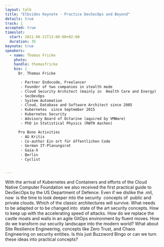 ```yaml
---
layout: talk
title: "Elbsides Keynote - Practice DevSecOps and Beyond"
details: true
track: 1
accepted: true
timeslot:
  start: 2021-06-21T13:00:00+02:00
  duration: 35
keynote: true
speakers: 
  - name: Thomas Fricke
    photo: 
    handle: thomasfricke
    bio: |
      Dr. Thomas Fricke

       - Partner Endocode, Freelancer
       - Founder of two companies in stealth mode
       - Cloud Security Architect (mainly in  Health Care and Energy)
       - SecDevOps 
       - System Automation
       - Cloud, Database and Software Architect since 2005
       - Kubernetes  since September 2015
       - Kubernetes Security
       - Advisory Board of Octarine (aquired by VMWare)
       - PhD in Statistical Physics (RWTH Aachen)

      Pro Bono Activities
       - AG Kritis
       - Co-author Ein ort für öffentlichen Code
       - German IT-Planungsrat
       - Gaia-X
       - Berlin
       - Cyclist


---
```


With the arrival of Kubernetes and Containers and efforts of the Cloud Native Computer Foundation we also received the first practical guide to DevSecOps by the US Department of Defence.
Even if we dislike the .mil, now  is the time to look deeper into the security  concepts of  public and private clouds. Which of the classic architectures will survive.
What needs to be adapted or to be changed into  state of the art security concepts.
How to keep up with the accelerating speed of attacks.
How do we replace the castle moats and walls in an agile GitOps environment by fluent moves.
How do we transform our security landscape into the modern world? What about Site Resilience Engineering, concepts like Zero Trust, and Chaos Engineering on security entities.
Is this just Buzzword Bingo or can we turn these ideas into practical concepts?